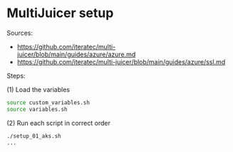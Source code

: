 # MultiJuicer setup

Sources:

* https://github.com/iteratec/multi-juicer/blob/main/guides/azure/azure.md
* https://github.com/iteratec/multi-juicer/blob/main/guides/azure/ssl.md

Steps:

(1) Load the variables

```bash
source custom_variables.sh
source variables.sh
```

(2) Run each script in correct order

```bash
./setup_01_aks.sh
...
```
